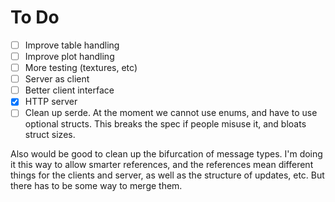 # To Do

- [ ] Improve table handling
- [ ] Improve plot handling
- [ ] More testing (textures, etc)
- [ ] Server as client
- [ ] Better client interface
- [x] HTTP server
- [ ] Clean up serde. At the moment we cannot use enums, and have to use optional structs. This breaks the spec if people misuse it, and bloats struct sizes.

Also would be good to clean up the bifurcation of message types. I'm doing it this way to allow smarter references, and the references mean different things for the clients and server, as well as the structure of updates, etc. But there has to be some way to merge them.